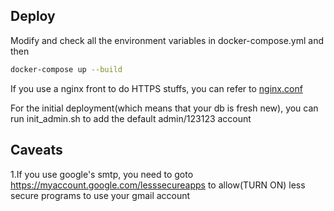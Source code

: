 ## Deploy
Modify and check all the environment variables in docker-compose.yml and then 
```bash
docker-compose up --build
```

If you use a nginx front to do HTTPS stuffs, you can refer to [nginx.conf](./nginx.conf)

For the initial deployment(which means that your db is fresh new), you can run init_admin.sh to add the default admin/123123 account 

## Caveats
1.If you use google's smtp, you need to goto https://myaccount.google.com/lesssecureapps to allow(TURN ON) less secure programs to use your gmail account
